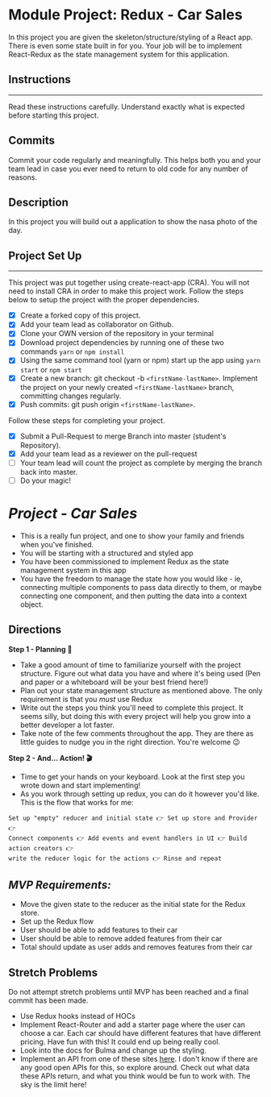 # Module Project: Redux - Car Sales

In this project you are given the skeleton/structure/styling of a React app. There is even some state built in for you. Your job will be to implement React-Redux as the state management system for this application.

## Instructions

---

Read these instructions carefully. Understand exactly what is expected before starting this project.

## Commits

Commit your code regularly and meaningfully. This helps both you and your team lead in case you ever need to return to old code for any number of reasons.

## Description

In this project you will build out a application to show the nasa photo of the day.

## Project Set Up

---

This project was put together using create-react-app (CRA). You will not need to install CRA in order to make this project work. Follow the steps below to setup the project with the proper dependencies.

- [x] Create a forked copy of this project.
- [x] Add your team lead as collaborator on Github.
- [x] Clone your OWN version of the repository in your terminal
- [x] Download project dependencies by running one of these two commands `yarn` or `npm install`
- [x] Using the same command tool (yarn or npm) start up the app using `yarn start` or `npm start`
- [x] Create a new branch: git checkout -b `<firstName-lastName>`.
      Implement the project on your newly created `<firstName-lastName>` branch, committing changes regularly.
- [x] Push commits: git push origin `<firstName-lastName>`.

Follow these steps for completing your project.

- [x] Submit a Pull-Request to merge Branch into master (student's Repository).
- [x] Add your team lead as a reviewer on the pull-request
- [ ] Your team lead will count the project as complete by merging the branch back into master.
- [ ] Do your magic!

# _Project - Car Sales_

- This is a really fun project, and one to show your family and friends when you've finished.
- You will be starting with a structured and styled app
- You have been commissioned to implement Redux as the state management system in this app
- You have the freedom to manage the state how you would like - ie, connecting multiple components to pass data directly to them, or maybe connecting one component, and then putting the data into a context object.

## Directions

**Step 1 - Planning 📝**

- Take a good amount of time to familiarize yourself with the project structure. Figure out what data you have and where it's being used (Pen and paper or a whiteboard will be your best friend here!)
- Plan out your state management structure as mentioned above. The only requirement is that you _must_ use Redux
- Write out the steps you think you'll need to complete this project. It seems silly, but doing this with every project will help you grow into a better developer a lot faster.
- Take note of the few comments throughout the app. They are there as little guides to nudge you in the right direction. You're welcome 😉

**Step 2 - And... Action! 🎬**

- Time to get your hands on your keyboard. Look at the first step you wrote down and start implementing!
- As you work through setting up redux, you can do it however you'd like. This is the flow that works for me:

```text
Set up "empty" reducer and initial state 👉 Set up store and Provider 👉
Connect components 👉 Add events and event handlers in UI 👉 Build action creators 👉
write the reducer logic for the actions 👉 Rinse and repeat
```

## _MVP Requirements:_

- Move the given state to the reducer as the initial state for the Redux store.
- Set up the Redux flow
- User should be able to add features to their car
- User should be able to remove added features from their car
- Total should update as user adds and removes features from their car

## Stretch Problems

Do not attempt stretch problems until MVP has been reached and a final commit has been made.

- Use Redux hooks instead of HOCs
- Implement React-Router and add a starter page where the user can choose a car. Each car should have different features that have different pricing. Have fun with this! It could end up being really cool.
- Look into the docs for Bulma and change up the styling.
- Implement an API from one of these sites [here](https://www.google.com/search?q=car+sales+api&rlz=1C5CHFA_enUS809US809&oq=car+sales+api&aqs=chrome..69i57j0l5.3580j0j1&sourceid=chrome&ie=UTF-8). I don't know if there are any good open APIs for this, so explore around. Check out what data these APIs return, and what you think would be fun to work with. The sky is the limit here!
